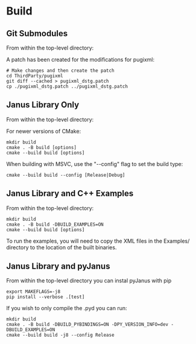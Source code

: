 # Build

## Git Submodules

From within the top-level directory:

<!-- FIXME -->

A patch has been created for the modifications for pugixml:

```console
# Make changes and then create the patch
cd ThirdParty/pugixml
git diff --cached > pugixml_dstg.patch
cp ./pugixml_dstg.patch ../pugixml_dstg.patch
```

## Janus Library Only

From within the top-level directory:

For newer versions of CMake:

```console
mkdir build
cmake . -B build [options]
cmake --build build [options]
```

When building with MSVC, use the "--config" flag to set the build type:

```console
cmake --build build --config [Release|Debug]
```

## Janus Library and C++ Examples

From within the top-level directory:

```console
mkdir build
cmake . -B build -DBUILD_EXAMPLES=ON
cmake --build build [options]
```

To run the examples, you will need to copy the XML files in the Examples/ directory to the location of the built binaries.

## Janus Library and pyJanus

From within the top-level directory you can instal pyJanus with pip

```console
export MAKEFLAGS=-j8
pip install --verbose .[test]
```

If you wish to only compile the .pyd you can run:

```console
mkdir build
cmake . -B build -DBUILD_PYBINDINGS=ON -DPY_VERSION_INFO=dev -DBUILD_EXAMPLES=ON
cmake --build build -j8 --config Release
```
